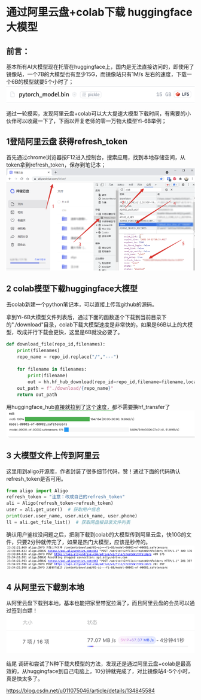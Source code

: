 

# 通过阿里云盘+colab下载 huggingface大模型
## 前言：
基本所有AI大模型现在托管在huggingface上，国内是无法直接访问的，即使用了镜像站，一个7B的大模型也有至少15G，而镜像站只有1M/s 左右的速度，下载一个6B的模型就要5个小时了；
![Alt text](pics/1.png)

通过一轮摸索，发现阿里云盘+colab可以大大提速大模型下载时间，有需要的小伙伴可以收藏一下了，下面以开复老师的零一万物大模型Yi-6B举例；

## 1登陆阿里云盘 获得refresh_token
首先通过chrome浏览器按F12进入控制台，搜索应用，找到本地存储空间，从token拿到refresh_token，保存到笔记本；
![Alt text](pics/2.png)

## 2 colab模型下载huggingface大模型
去colab新建一个python笔记本，可以直接上传我github的源码。

拿到Yi-6B大模型文件列表后，通过下面的函数逐个下载到当前目录下的"./download"目录，colab下载大模型速度是非常快的。如果是66B以上的大模型，改成并行下载会更快，这里是6B就没必要了。

```python
def download_file(repo_id,filenames):
    print(filenames)
    repo_name = repo_id.replace("/","---")

    for filename in filenames:
        print(filename)
        out = hh.hf_hub_download(repo_id=repo_id,filename=filename,local_dir=f"./download/{repo_name}",local_dir_use_symlinks=False,force_download =True)
    out_path = f"./download/{repo_name}"
    return out_path
```

用huggingface_hub直接就拉到了这个速度，都不需要换hf_transfer了
![Alt text](pics/3.png)

## 3 大模型文件上传到阿里云
这里用到aligo开源库，作者封装了很多细节代码，赞！通过下面的代码确认refresh_token是否可用。

```python
from aligo import Aligo
refresh_token = "注意：改成自己的refresh_token"
ali = Aligo(refresh_token=refresh_token)
user = ali.get_user()  # 获取用户信息
print(user.user_name, user.nick_name, user.phone)
ll = ali.get_file_list()  # 获取网盘根目录文件列表
```

确认用户鉴权没问题之后，把刚下载到colab的大模型传到阿里云盘，快10G的文件，只要2分钟就传完了，如果是热门大模型，应该是秒传的。
![Alt text](pics/4.png)

## 4 从阿里云下载到本地
从阿里云盘下载到本地，基本也能把家里带宽拉满了，而且阿里云盘的会员可以通过签到白嫖！
![Alt text](pics/5.png)

结尾
调研和尝试了N种下载大模型的方法，发现还是通过阿里云盘+colab是最高效的，从huggingface到自己电脑上，10分钟就完成了，对比镜像站4-5个小时，真是快太多了。

https://blog.csdn.net/u011075046/article/details/134845584

